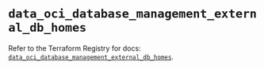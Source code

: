 # `data_oci_database_management_external_db_homes`

Refer to the Terraform Registry for docs: [`data_oci_database_management_external_db_homes`](https://registry.terraform.io/providers/hashicorp/oci/7.19.0/docs/data-sources/database_management_external_db_homes).
